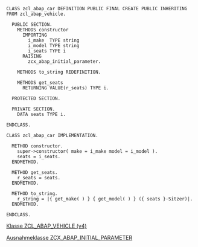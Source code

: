 
```abap
CLASS zcl_abap_car DEFINITION PUBLIC FINAL CREATE PUBLIC INHERITING FROM zcl_abap_vehicle.

  PUBLIC SECTION.
    METHODS constructor
      IMPORTING
        i_make  TYPE string
        i_model TYPE string
        i_seats TYPE i
      RAISING
        zcx_abap_initial_parameter.

    METHODS to_string REDEFINITION.

    METHODS get_seats
      RETURNING VALUE(r_seats) TYPE i.

  PROTECTED SECTION.

  PRIVATE SECTION.
    DATA seats TYPE i.

ENDCLASS.

CLASS zcl_abap_car IMPLEMENTATION.

  METHOD constructor.
    super->constructor( make = i_make model = i_model ).
    seats = i_seats.
  ENDMETHOD.

  METHOD get_seats.
    r_seats = seats.
  ENDMETHOD.

  METHOD to_string.
    r_string = |{ get_make( ) } { get_model( ) } ({ seats }-Sitzer)|.
  ENDMETHOD.
  
ENDCLASS.
```

[Klasse ZCL_ABAP_VEHICLE (v4)](vehicle/v4/zcl_abap_vehicle.md)

[Ausnahmeklasse ZCX_ABAP_INITIAL_PARAMETER](zcx_abap_initial_parameter.md)

